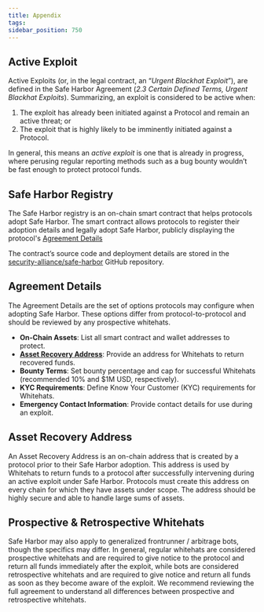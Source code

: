 ```yaml
---
title: Appendix
tags:
sidebar_position: 750
---
```


## Active Exploit

Active Exploits (or, in the legal contract, an “_Urgent Blackhat Exploit_”), are defined in the Safe Harbor Agreement (_2.3 Certain Defined Terms, Urgent Blackhat Exploits_). Summarizing, an exploit is considered to be active when:

1. The exploit has already been initiated against a Protocol and remain an active threat; or
2. The exploit that is highly likely to be imminently initiated against a Protocol.

In general, this means an _active exploit_ is one that is already in progress, where perusing regular reporting methods such as a bug bounty wouldn’t be fast enough to protect protocol funds.

## Safe Harbor Registry

The Safe Harbor registry is an on-chain smart contract that helps protocols adopt Safe Harbor. The smart contract allows protocols to register their adoption details and legally adopt Safe Harbor, publicly displaying the protocol's [Agreement Details](#agreement-details)

The contract’s source code and deployment details are stored in the [security-alliance/safe-harbor](https://github.com/security-alliance/safe-harbor) GitHub repository.

## Agreement Details

The Agreement Details are the set of options protocols may configure when adopting Safe Harbor. These options differ from protocol-to-protocol and should be reviewed by any prospective whitehats.

- **On-Chain Assets**: List all smart contract and wallet addresses to protect.
- **[Asset Recovery Address](#asset-recovery-address)**: Provide an address for Whitehats to return recovered funds.
- **Bounty Terms**: Set bounty percentage and cap for successful Whitehats (recommended 10% and $1M USD, respectively).
- **KYC Requirements**: Define Know Your Customer (KYC) requirements for Whitehats.
- **Emergency Contact Information**: Provide contact details for use during an exploit.

## Asset Recovery Address

An Asset Recovery Address is an on-chain address that is created by a protocol prior to their Safe Harbor adoption. This address is used by Whitehats to return funds to a protocol after successfully intervening during an active exploit under Safe Harbor. Protocols must create this address on every chain for which they have assets under scope. The address should be highly secure and able to handle large sums of assets.

## Prospective & Retrospective Whitehats

Safe Harbor may also apply to generalized frontrunner / arbitrage bots, though the specifics may differ. In general, regular whitehats are considered prospective whitehats and are required to give notice to the protocol and return all funds immediately after the exploit, while bots are considered retrospective whitehats and are required to give notice and return all funds as soon as they become aware of the exploit. We recommend reviewing the full agreement to understand all differences between prospective and retrospective whitehats.
